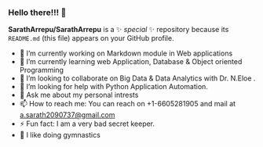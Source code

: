 ### Hello there!!! 👋

**SarathArrepu/SarathArrepu** is a ✨ _special_ ✨ repository because its `README.md` (this file) appears on your GitHub profile.

- 🔭 I’m currently working on Markdown module in Web applications
- 🌱 I’m currently learning web Application, Database & Object oriented Programming 
- 👯 I’m looking to collaborate on Big Data & Data Analytics with Dr. N.Eloe .
- 🤔 I’m looking for help with Python Application Automation.
- 💬 Ask me about my personal intrests
- 📫 How to reach me: You can reach on +1-6605281905 and mail at a.sarath2090737@gmail.com
- ⚡ Fun fact: I am a very bad secret keeper.
- 🤸 I like doing gymnastics
